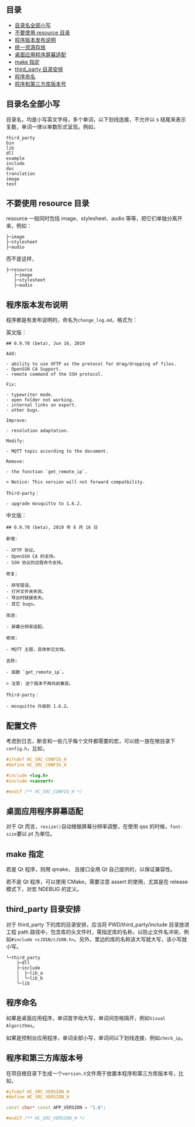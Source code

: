 ## 目录

- [目录名全部小写](#目录名全部小写)
- [不要使用 resource 目录](#不要使用-resource-目录)
- [程序版本发布说明](#程序版本发布说明)
- [统一资源存放](#统一资源存放)
- [桌面应用程序屏幕适配](#桌面应用程序屏幕适配放)
- [make 指定](#make-指定)
- [third_party 目录安排](#third_party-目录安排)
- [程序命名](#程序命名)
- [程序和第三方库版本号](#程序和第三方库版本号)

## 目录名全部小写

目录名，均是小写英文字母，多个单词，以下划线连接，不允许以 s 结尾来表示复数，单词一律以单数形式呈现。例如，

```
third_party
bin
lib
dll
example
include
doc
translation
image
test
```

## 不要使用 resource 目录

resource 一般同时包括 image、stylesheet、audio 等等，把它们单独分离开来，例如：

```
├─image
├─stylesheet
├─audio
```

而不是这样，

```
├─resource
   ├─image
   ├─stylesheet
   ├─audio
```

## 程序版本发布说明

程序都是有发布说明的，命名为`change_log.md`，格式为：

英文版：

```
## 0.9.70 (beta), Jun 16, 2019

Add:

- ability to use XFTP as the protocol for drag/dropping of files.
- OpenSSH CA Support.
- remote command of the SSH protocol.

Fix:

- typewriter mode.
- open folder not working.
- internal links on export.
- other bugs.

Improve:

- resolution adaptation.

Modify:

- MQTT topic according to the document.

Remove:

- the function `get_remote_ip`.

> Notice: This version will not forward compatbility.

Third-party：

- upgrade mosquitto to 1.6.2.
```

中文版：

```
## 0.9.70 (beta), 2019 年 6 月 16 日

新增:

- XFTP 协议。
- OpenSSH CA 的支持。
- SSH 协议的远程命令支持。

修复:

- 拼写错误。
- 打开文件夹失败。
- 导出时链接丢失。
- 其它 bugs。

改进:

- 屏幕分辨率适配。

修改:

- MQTT 主题，具体参见文档。

去除:

- 函数 `get_remote_ip`。

> 注意: 这个版本不再向前兼容。

Third-party：

- mosquitto 升级到 1.6.2。
```

## 配置文件

考虑到日志，断言和一些几乎每个文件都需要的宏，可以统一放在根目录下`config.h`，比如，

```c++
#ifndef HC_SRC_CONFIG_H
#define HC_SRC_CONFIG_H

#include <log.h>
#include <cassert>

#endif /** HC_SRC_CONFIG_H */
```

## 桌面应用程序屏幕适配

对于 Qt 而言，`resize()`自动根据屏幕分辨率调整，在使用 qss 的时候，`font-size`要以 pt 为单位。

## make 指定

若是 Qt 程序，则用 qmake， 且接口全用 Qt 自己提供的，以保证兼容性。

若不是 Qt 程序，可以使用 CMake，需要注意 assert 的使用，尤其是在 release 模式下，对宏 NDEBUG 的定义。

## third_party 目录安排

对于 third_party 下的库的目录安排，应当将 PWD/third_party/include 目录放进工程 path 路径中，包含库的头文件时，需指定库的名称，以防止文件名冲突，例如`#include <cJOSN/cJSON.h>`。另外，里边的库的名称该大写就大写，该小写就小写。

```
└─third_party
    ├─dll
    ├─include
    │  ├─lib_a
    │  └─lib_b
    └─lib
```

## 程序命名

如果是桌面应用程序，单词首字母大写，单词间空格隔开，例如`Visual Algorithms`。

如果是控制台应用程序，单词全部小写，单词间以下划线连接，例如`check_ip`。

## 程序和第三方库版本号

在项目根目录下生成一个`version.h`文件用于放置本程序和第三方库版本号，比如，

```c++
#ifndef HC_SRC_VERSION_H
#define HC_SRC_VERSION_H

const char* const APP_VERSION = "1.6";

#endif /** HC_SRC_VERSION_H */
```
